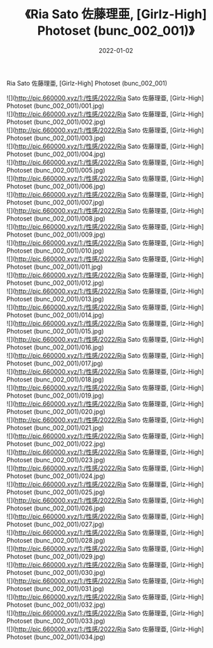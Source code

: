 ﻿---
layout: post
title:  《Ria Sato 佐藤理亜, [Girlz-High] Photoset (bunc_002_001)》
date:   2022-01-02
img: http://pic.660000.xyz/1:/性感/2022/Ria Sato 佐藤理亜, [Girlz-High] Photoset (bunc_002_001)/000.jpg
categories: [美女, 清纯, 唯美]
---

Ria Sato 佐藤理亜, [Girlz-High] Photoset (bunc_002_001)

  ![](http://pic.660000.xyz/1:/性感/2022/Ria Sato 佐藤理亜, [Girlz-High] Photoset (bunc_002_001)/001.jpg) <br> ![](http://pic.660000.xyz/1:/性感/2022/Ria Sato 佐藤理亜, [Girlz-High] Photoset (bunc_002_001)/002.jpg) <br> ![](http://pic.660000.xyz/1:/性感/2022/Ria Sato 佐藤理亜, [Girlz-High] Photoset (bunc_002_001)/003.jpg) <br> ![](http://pic.660000.xyz/1:/性感/2022/Ria Sato 佐藤理亜, [Girlz-High] Photoset (bunc_002_001)/004.jpg) <br> ![](http://pic.660000.xyz/1:/性感/2022/Ria Sato 佐藤理亜, [Girlz-High] Photoset (bunc_002_001)/005.jpg) <br> ![](http://pic.660000.xyz/1:/性感/2022/Ria Sato 佐藤理亜, [Girlz-High] Photoset (bunc_002_001)/006.jpg) <br> ![](http://pic.660000.xyz/1:/性感/2022/Ria Sato 佐藤理亜, [Girlz-High] Photoset (bunc_002_001)/007.jpg) <br> ![](http://pic.660000.xyz/1:/性感/2022/Ria Sato 佐藤理亜, [Girlz-High] Photoset (bunc_002_001)/008.jpg) <br> ![](http://pic.660000.xyz/1:/性感/2022/Ria Sato 佐藤理亜, [Girlz-High] Photoset (bunc_002_001)/009.jpg) <br> ![](http://pic.660000.xyz/1:/性感/2022/Ria Sato 佐藤理亜, [Girlz-High] Photoset (bunc_002_001)/010.jpg) <br> ![](http://pic.660000.xyz/1:/性感/2022/Ria Sato 佐藤理亜, [Girlz-High] Photoset (bunc_002_001)/011.jpg) <br> ![](http://pic.660000.xyz/1:/性感/2022/Ria Sato 佐藤理亜, [Girlz-High] Photoset (bunc_002_001)/012.jpg) <br> ![](http://pic.660000.xyz/1:/性感/2022/Ria Sato 佐藤理亜, [Girlz-High] Photoset (bunc_002_001)/013.jpg) <br> ![](http://pic.660000.xyz/1:/性感/2022/Ria Sato 佐藤理亜, [Girlz-High] Photoset (bunc_002_001)/014.jpg) <br> ![](http://pic.660000.xyz/1:/性感/2022/Ria Sato 佐藤理亜, [Girlz-High] Photoset (bunc_002_001)/015.jpg) <br> ![](http://pic.660000.xyz/1:/性感/2022/Ria Sato 佐藤理亜, [Girlz-High] Photoset (bunc_002_001)/016.jpg) <br> ![](http://pic.660000.xyz/1:/性感/2022/Ria Sato 佐藤理亜, [Girlz-High] Photoset (bunc_002_001)/017.jpg) <br> ![](http://pic.660000.xyz/1:/性感/2022/Ria Sato 佐藤理亜, [Girlz-High] Photoset (bunc_002_001)/018.jpg) <br> ![](http://pic.660000.xyz/1:/性感/2022/Ria Sato 佐藤理亜, [Girlz-High] Photoset (bunc_002_001)/019.jpg) <br> ![](http://pic.660000.xyz/1:/性感/2022/Ria Sato 佐藤理亜, [Girlz-High] Photoset (bunc_002_001)/020.jpg) <br> ![](http://pic.660000.xyz/1:/性感/2022/Ria Sato 佐藤理亜, [Girlz-High] Photoset (bunc_002_001)/021.jpg) <br> ![](http://pic.660000.xyz/1:/性感/2022/Ria Sato 佐藤理亜, [Girlz-High] Photoset (bunc_002_001)/022.jpg) <br> ![](http://pic.660000.xyz/1:/性感/2022/Ria Sato 佐藤理亜, [Girlz-High] Photoset (bunc_002_001)/023.jpg) <br> ![](http://pic.660000.xyz/1:/性感/2022/Ria Sato 佐藤理亜, [Girlz-High] Photoset (bunc_002_001)/024.jpg) <br> ![](http://pic.660000.xyz/1:/性感/2022/Ria Sato 佐藤理亜, [Girlz-High] Photoset (bunc_002_001)/025.jpg) <br> ![](http://pic.660000.xyz/1:/性感/2022/Ria Sato 佐藤理亜, [Girlz-High] Photoset (bunc_002_001)/026.jpg) <br> ![](http://pic.660000.xyz/1:/性感/2022/Ria Sato 佐藤理亜, [Girlz-High] Photoset (bunc_002_001)/027.jpg) <br> ![](http://pic.660000.xyz/1:/性感/2022/Ria Sato 佐藤理亜, [Girlz-High] Photoset (bunc_002_001)/028.jpg) <br> ![](http://pic.660000.xyz/1:/性感/2022/Ria Sato 佐藤理亜, [Girlz-High] Photoset (bunc_002_001)/029.jpg) <br> ![](http://pic.660000.xyz/1:/性感/2022/Ria Sato 佐藤理亜, [Girlz-High] Photoset (bunc_002_001)/030.jpg) <br> ![](http://pic.660000.xyz/1:/性感/2022/Ria Sato 佐藤理亜, [Girlz-High] Photoset (bunc_002_001)/031.jpg) <br> ![](http://pic.660000.xyz/1:/性感/2022/Ria Sato 佐藤理亜, [Girlz-High] Photoset (bunc_002_001)/032.jpg) <br> ![](http://pic.660000.xyz/1:/性感/2022/Ria Sato 佐藤理亜, [Girlz-High] Photoset (bunc_002_001)/033.jpg) <br> ![](http://pic.660000.xyz/1:/性感/2022/Ria Sato 佐藤理亜, [Girlz-High] Photoset (bunc_002_001)/034.jpg) <br>